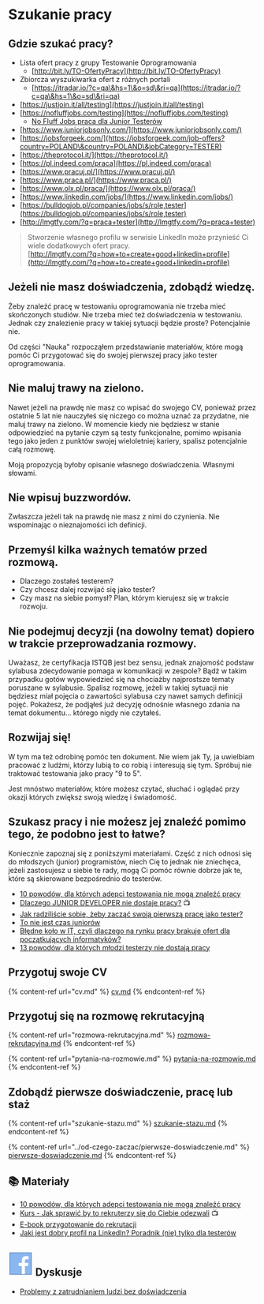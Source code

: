 # Szukanie pracy

## Gdzie szukać pracy?

* Lista ofert pracy z grupy Testowanie Oprogramowania
  * [http://bit.ly/TO-OfertyPracy](http://bit.ly/TO-OfertyPracy)
* Zbiorcza wyszukiwarka ofert z różnych portali
  * [https://itradar.io/?c=qa\&hs=1\&o=sd\&ri=qa](https://itradar.io/?c=qa\&hs=1\&o=sd\&ri=qa)
* [https://justjoin.it/all/testing](https://justjoin.it/all/testing)
* [https://nofluffjobs.com/testing](https://nofluffjobs.com/testing)
  * [No Fluff Jobs praca dla Junior Testerów](https://nofluffjobs.com/jobs/testing?criteria=category%3Dtesting%20seniority%3Dtrainee,junior)
* [https://www.juniorjobsonly.com/](https://www.juniorjobsonly.com/)
* [https://jobsforgeek.com/](https://jobsforgeek.com/job-offers?country=POLAND\&country=POLAND\&jobCategory=TESTER)
* [https://theprotocol.it/](https://theprotocol.it/)
* [https://pl.indeed.com/praca](https://pl.indeed.com/praca)
* [https://www.pracuj.pl/](https://www.pracuj.pl/)
* [https://www.praca.pl/](https://www.praca.pl/)
* [https://www.olx.pl/praca/](https://www.olx.pl/praca/)
* [https://www.linkedin.com/jobs/](https://www.linkedin.com/jobs/)
* [https://bulldogjob.pl/companies/jobs/s/role,tester](https://bulldogjob.pl/companies/jobs/s/role,tester)
* [http://lmgtfy.com/?q=praca+tester](http://lmgtfy.com/?q=praca+tester)

> Stworzenie własnego profilu w serwisie LinkedIn może przynieść Ci wiele dodatkowych ofert pracy.\
> [http://lmgtfy.com/?q=how+to+create+good+linkedin+profile](http://lmgtfy.com/?q=how+to+create+good+linkedin+profile)

## Jeżeli nie masz doświadczenia, zdobądź wiedzę.

Żeby znaleźć pracę w testowaniu oprogramowania nie trzeba mieć skończonych studiów. Nie trzeba mieć też doświadczenia w testowaniu. Jednak czy znalezienie pracy w takiej sytuacji będzie proste? Potencjalnie nie.

Od części "Nauka" rozpocząłem przedstawianie materiałów, które mogą pomóc Ci przygotować się do swojej pierwszej pracy jako tester oprogramowania.

## Nie maluj trawy na zielono.

Nawet jeżeli na prawdę nie masz co wpisać do swojego CV, ponieważ przez ostatnie 5 lat nie nauczyłeś się niczego co można uznać za przydatne, nie maluj trawy na zielono. W momencie kiedy nie będziesz w stanie odpowiedzieć na pytanie czym są testy funkcjonalne, pomimo wpisania tego jako jeden z punktów swojej wieloletniej kariery, spalisz potencjalnie całą rozmowę.

Moją propozycją byłoby opisanie własnego doświadczenia. Własnymi słowami.

## Nie wpisuj buzzwordów.

Zwłaszcza jeżeli tak na prawdę nie masz z nimi do czynienia. Nie wspominając o nieznajomości ich definicji.

## Przemyśl kilka ważnych tematów przed rozmową.

* Dlaczego zostałeś testerem?
* Czy chcesz dalej rozwijać się jako tester?
* Czy masz na siebie pomysł? Plan, którym kierujesz się w trakcie rozwoju.

## Nie podejmuj decyzji (na dowolny temat) dopiero w trakcie przeprowadzania rozmowy.

Uważasz, że certyfikacja ISTQB jest bez sensu, jednak znajomość podstaw sylabusa zdecydowanie pomaga w komunikacji w zespole? Bądź w takim przypadku gotów wypowiedzieć się na chociażby najprostsze tematy poruszane w sylabusie. Spalisz rozmowę, jeżeli w takiej sytuacji nie będziesz miał pojęcia o zawartości sylabusa czy nawet samych definicji pojęć. Pokażesz, że podjąłeś już decyzję odnośnie własnego zdania na temat dokumentu... którego nigdy nie czytałeś.

## Rozwijaj się!

W tym ma też odrobinę pomóc ten dokument. Nie wiem jak Ty, ja uwielbiam pracować z ludźmi, którzy lubią to co robią i interesują się tym. Spróbuj nie traktować testowania jako pracy "9 to 5".

Jest mnóstwo materiałów, które możesz czytać, słuchać i oglądać przy okazji których zwiększ swoją wiedzę i świadomość.

## Szukasz pracy i nie możesz jej znaleźć pomimo tego, że podobno jest to łatwe?

Koniecznie zapoznaj się z poniższymi materiałami. Część z nich odnosi się do młodszych (junior) programistów, niech Cię to jednak nie zniechęca, jeżeli zastosujesz u siebie te rady, mogą Ci pomóc równie dobrze jak te, które są skierowane bezpośrednio do testerów.

* [10 powodów, dla których adepci testowania nie mogą znaleźć pracy](http://testerzy.pl/baza-wiedzy/10-powodow-dla-ktorych-adepci-testowania-nie-moga-znalezc-pracy)
* [Dlaczego JUNIOR DEVELOPER nie dostaje pracy?](https://www.youtube.com/watch?v=Lpvxg5kXb\_c) 📺
* [Jak radziliście sobie, żeby zacząć swoją pierwszą pracę jako tester?](https://www.facebook.com/groups/TestowanieOprogramowania/permalink/1921628921193010/)
* [To nie jest czas juniorów](http://testerzy.pl/baza-wiedzy/to-nie-jest-czas-juniorow)
* [Błędne koło w IT, czyli dlaczego na rynku pracy brakuje ofert dla początkujących informatyków?](https://nofluffjobs.com/blog/bledne-kolo-w-it-czyli-dlaczego-na-rynku-pracy-brakuje-ofert-dla-poczatkujacych-informatykow/)
* [13 powodów, dla których młodzi testerzy nie dostają pracy](https://nofluffjobs.com/juniors/posts/13-powodow-dla-ktorych-mlodzi-testerzy-nie-dostaja-pracy/)

## Przygotuj swoje CV

{% content-ref url="cv.md" %}
[cv.md](cv.md)
{% endcontent-ref %}

## Przygotuj się na rozmowę rekrutacyjną

{% content-ref url="rozmowa-rekrutacyjna.md" %}
[rozmowa-rekrutacyjna.md](rozmowa-rekrutacyjna.md)
{% endcontent-ref %}

{% content-ref url="pytania-na-rozmowie.md" %}
[pytania-na-rozmowie.md](pytania-na-rozmowie.md)
{% endcontent-ref %}

## Zdobądź pierwsze doświadczenie, pracę lub staż

{% content-ref url="szukanie-stazu.md" %}
[szukanie-stazu.md](szukanie-stazu.md)
{% endcontent-ref %}

{% content-ref url="../od-czego-zaczac/pierwsze-doswiadczenie.md" %}
[pierwsze-doswiadczenie.md](../od-czego-zaczac/pierwsze-doswiadczenie.md)
{% endcontent-ref %}

## 📚 Materiały

* [10 powodów, dla których adepci testowania nie mogą znaleźć pracy](http://testerzy.pl/baza-wiedzy/10-powodow-dla-ktorych-adepci-testowania-nie-moga-znalezc-pracy)&#x20;
* [Kurs - Jak sprawić by to rekruterzy się do Ciebie odezwali](https://www.linkedin.com/learning/j-t-o-donnell-on-making-recruiters-come-to-you/welcome) 📺
* [E-book przygotowanie do rekrutacji](https://jakzostactesterem.pl/bezplatny-ebook-pdf-mlodszy-tester-oprogramowania-przygotowanie-do-rekrutacji/)
* [Jaki jest dobry profil na LinkedIn? Poradnik (nie) tylko dla testerów](https://testuj.pl/blog/jaki-jest-dobry-profil-na-linkedin-poradnik-nie-tylko-dla-testerow/)

## <img src="../.gitbook/assets/icons8-facebook-50 (10) (1) (1) (1) (1) (1) (10).png" alt="" data-size="line"> **Dyskusje**

* [Problemy z zatrudnianiem ludzi bez doświadczenia ](https://www.facebook.com/groups/TestowanieOprogramowania/posts/4795134627175744/)
